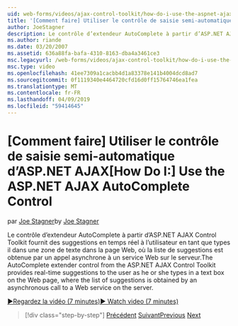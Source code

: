 ```yaml
---
uid: web-forms/videos/ajax-control-toolkit/how-do-i-use-the-aspnet-ajax-autocomplete-control
title: '[Comment faire] Utiliser le contrôle de saisie semi-automatique d’ASP.NET AJAX | Microsoft Docs'
author: JoeStagner
description: Le contrôle d’extendeur AutoComplete à partir d’ASP.NET AJAX Control Toolkit fournit des suggestions en temps réel à l’utilisateur en tant que types il dans une zone de texte sur la nous...
ms.author: riande
ms.date: 03/20/2007
ms.assetid: 636a88fa-bafa-4310-8163-dba4a3461ce3
msc.legacyurl: /web-forms/videos/ajax-control-toolkit/how-do-i-use-the-aspnet-ajax-autocomplete-control
msc.type: video
ms.openlocfilehash: 41ee7309a1cacbb4d1a83378e141b4004dcd8ad7
ms.sourcegitcommit: 0f1119340e4464720cfd16d0ff15764746ea1fea
ms.translationtype: MT
ms.contentlocale: fr-FR
ms.lasthandoff: 04/09/2019
ms.locfileid: "59414645"
---
```

# <a name="how-do-i-use-the-aspnet-ajax-autocomplete-control"></a><span data-ttu-id="8aa4c-103">[Comment faire] Utiliser le contrôle de saisie semi-automatique d’ASP.NET AJAX</span><span class="sxs-lookup"><span data-stu-id="8aa4c-103">[How Do I:] Use the ASP.NET AJAX AutoComplete Control</span></span>

<span data-ttu-id="8aa4c-104">par [Joe Stagner](https://github.com/JoeStagner)</span><span class="sxs-lookup"><span data-stu-id="8aa4c-104">by [Joe Stagner](https://github.com/JoeStagner)</span></span>

<span data-ttu-id="8aa4c-105">Le contrôle d’extendeur AutoComplete à partir d’ASP.NET AJAX Control Toolkit fournit des suggestions en temps réel à l’utilisateur en tant que types il dans une zone de texte dans la page Web, où la liste de suggestions est obtenue par un appel asynchrone à un service Web sur le serveur.</span><span class="sxs-lookup"><span data-stu-id="8aa4c-105">The AutoComplete extender control from the ASP.NET AJAX Control Toolkit provides real-time suggestions to the user as he or she types in a text box on the Web page, where the list of suggestions is obtained by an asynchronous call to a Web service on the server.</span></span>

[<span data-ttu-id="8aa4c-106">&#9654;Regardez la vidéo (7 minutes)</span><span class="sxs-lookup"><span data-stu-id="8aa4c-106">&#9654; Watch video (7 minutes)</span></span>](https://channel9.msdn.com/Blogs/ASP-NET-Site-Videos/how-do-i-use-the-aspnet-ajax-autocomplete-control)

> [!div class="step-by-step"]
> <span data-ttu-id="8aa4c-107">[Précédent](how-do-i-use-the-aspnet-ajax-slider-control.md)
> [Suivant](how-do-i-configure-the-aspnet-ajax-calendar-control.md)</span><span class="sxs-lookup"><span data-stu-id="8aa4c-107">[Previous](how-do-i-use-the-aspnet-ajax-slider-control.md)
[Next](how-do-i-configure-the-aspnet-ajax-calendar-control.md)</span></span>
